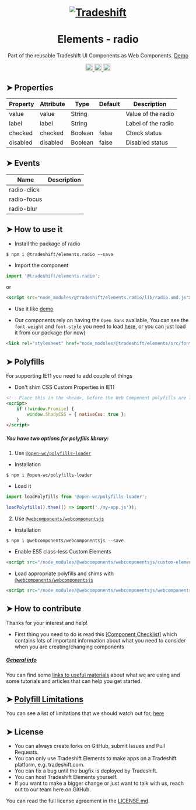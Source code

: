 <h1 align="center">
    <a href="https://tradeshift.com/">
      <img alt="Tradeshift" src="https://tradeshift.com/wp-content/themes/Tradeshift/img/brand/logo-black.png"/>
    </a>
</h1>

<h1 align="center">Elements - radio</h1>

<p align="center">
  Part of the reusable Tradeshift UI Components as Web Components.
    <a href="https://tradeshift.github.io/elements/?path=/story/ts-radio--default">
      Demo
    </a>
</p>

<p align="center">
    <a href="https://www.npmjs.com/package/@tradeshift/elements.radio">
      <img alt="NPM Version" src="https://badgen.net/npm/v/@tradeshift/elements.radio" height="20"/>
    </a>
    <a href="https://npmcharts.com/compare/@tradeshift/elements.radio?minimal=true">
		  <img alt="Downloads per month" src="https://badgen.net/npm/dm/@tradeshift/elements.radio" height="20"/>
		</a>
		<a href="https://www.npmjs.com/browse/depended/@tradeshift/elements.radio">
		  <img alt="Dependent packages" src="https://badgen.net/npm/dependents/@tradeshift/elements.radio" height="20"/>
		</a>
</p>

<style>
  table {
        width:100%;
  }
</style>

## ➤ Properties

| Property | Attribute | Type    | Default | Description        |
| -------- | --------- | ------- | ------- | ------------------ |
| value    | value     | String  |         | Value of the radio |
| label    | label     | String  |         | Label of the radio |
| checked  | checked   | Boolean | false   | Check status       |
| disabled | disabled  | Boolean | false   | Disabled status    |

## ➤ Events

| Name        | Description |
| ----------- | ----------- |
| radio-click |             |
| radio-focus |             |
| radio-blur  |             |

## ➤ How to use it

- Install the package of radio

```shell
$ npm i @tradeshift/elements.radio --save
```

- Import the component

```js
import '@tradeshift/elements.radio';
```

or

```html
<script src="node_modules/@tradeshift/elements.radio/lib/radio.umd.js"></script>
```

- Use it like [demo]("https://tradeshift.github.io/elements/?path=/story/ts-radio--default")

- Our components rely on having the `Open Sans` available, You can see the `font-weight` and `font-style` you need to load [here](https://github.com/Tradeshift/elements/blob/master/packages/core/src/fonts.css), or you can just load it from our package (for now)

```html
<link rel="stylesheet" href="node_modules/@tradeshift/elements/src/fonts.css" />
```

## ➤ Polyfills

For supporting IE11 you need to add couple of things

- Don't shim CSS Custom Properties in IE11

```html
<!-- Place this in the <head>, before the Web Component polyfills are loaded -->
<script>
	if (!window.Promise) {
		window.ShadyCSS = { nativeCss: true };
	}
</script>
```

##### You have two options for polyfills library:

1. Use [`@open-wc/polyfills-loader`](https://github.com/open-wc/open-wc/tree/master/packages/polyfills-loader)

- Installation

```shell
$ npm i @open-wc/polyfills-loader
```

- Load it

```js
import loadPolyfills from '@open-wc/polyfills-loader';

loadPolyfills().then(() => import('./my-app.js'));
```

2. Use [`@webcomponents/webcomponentsjs`](https://github.com/webcomponents/polyfills/tree/master/packages/webcomponentsjs)

- Installation

```hell
$ npm i @webcomponents/webcomponentsjs --save
```

- Enable ES5 class-less Custom Elements

```html
<script src="/node_modules/@webcomponents/webcomponentsjs/custom-elements-es5-adapter.js"></script>
```

- Load appropriate polyfills and shims with [`@webcomponents/webcomponentsjs`](https://github.com/webcomponents/webcomponentsjs)

```html
<script src="/node_modules/@webcomponents/webcomponentsjs/webcomponents-loader.js" defer></script>
```

## ➤ How to contribute

Thanks for your interest and help!

- First thing you need to do is read this [[Component Checklist](https://github.com/Tradeshift/elements/wiki/Component-checklist)] which contains lots of important information about what you need to consider when you are creating/changing components

##### [General info](https://github.com/Tradeshift/elements/wiki/Useful-materials-starter)

You can find some [links to useful materials](https://github.com/Tradeshift/elements/wiki/Useful-materials-starter) about what we are using and some tutorials and articles that can help you get started.

## ➤ [Polyfill Limitations](https://github.com/Tradeshift/elements/wiki/Polyfill-Limitations)

You can see a list of limitations that we should watch out for, [here](https://github.com/Tradeshift/elements/wiki/Polyfill-Limitations)

## ➤ License

- You can always create forks on GitHub, submit Issues and Pull Requests.
- You can only use Tradeshift Elements to make apps on a Tradeshift platform, e.g. tradeshift.com.
- You can fix a bug until the bugfix is deployed by Tradeshift.
- You can host Tradeshift Elements yourself.
- If you want to make a bigger change or just want to talk with us, reach out to our team here on GitHub.

You can read the full license agreement in the [LICENSE.md](https://github.com/Tradeshift/elements/blob/master/LICENSE.md).
